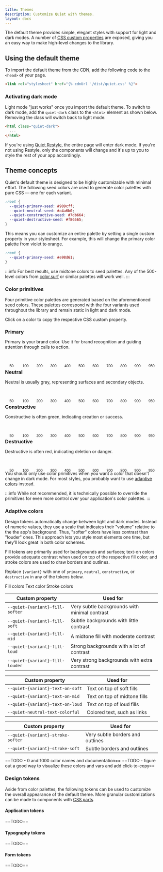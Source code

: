 ```yaml
---
title: Themes
description: Customize Quiet with themes.
layout: docs
---
```


The default theme provides simple, elegant styles with support for light and dark modes. A number of [CSS custom properties](https://developer.mozilla.org/en-US/docs/Web/CSS/Using_CSS_custom_properties) are exposed, giving you an easy way to make high-level changes to the library.

## Using the default theme

To import the default theme from the CDN, add the following code to the `<head>` of your page.

```html
<link rel="stylesheet" href="{% cdnUrl '/dist/quiet.css' %}">
```

### Activating dark mode

Light mode "just works" once you import the default theme. To switch to dark mode, add the `quiet-dark` class to the `<html>` element as shown below. Removing the class will switch back to light mode.

```html
<html class="quiet-dark">
  ...
</html>
```

If you're using [Quiet Restyle](/docs/restyle), the entire page will enter dark mode. If you're not using Restyle, only the components will change and it's up to you to style the rest of your app accordingly.

## Theme concepts

Quiet's default theme is designed to be highly customizable with minimal effort. The following seed colors are used to generate color palettes with pure CSS — one for each variant.


```css
:root {
  --quiet-primary-seed: #989cff;
  --quiet-neutral-seed: #a4a6b0;
  --quiet-constructive-seed: #7db664;
  --quiet-destructive-seed: #f86565;
}
```

This means you can customize an entire palette by setting a single custom property in your stylesheet. For example, this will change the primary color palette from violet to orange.

```css
:root {
  --quiet-primary-seed: #e98d61;
}
```

:::info
For best results, use midtone colors to seed palettes. Any of the 500-level colors from [color.surf](https://color.surf) or similar palettes will work well.
:::

### Color primitives

Four primitive color palettes are generated based on the aforementioned seed colors. These palettes correspond with the four variants used throughout the library and remain static in light and dark mode.

Click on a color to copy the respective CSS custom property.

<div class="color-palettes">
  <h4>Primary</h4>
  <p class="description">Primary is your brand color. Use it for brand recognition and guiding attention through calls to action.</p>
  <div class="swatches swatches-11">
    <quiet-copy data="--quiet-primary-50">
      <button aria-label="Primary 50" style="background-color: var(--quiet-primary-50);"><span class="value">50</span></button>
    </quiet-copy>
    <quiet-copy data="--quiet-primary-100">
      <button aria-label="Primary 100" style="background-color: var(--quiet-primary-100);"><span class="value">100</span></button>
    </quiet-copy>
    <quiet-copy data="--quiet-primary-200">
      <button aria-label="Primary 200" style="background-color: var(--quiet-primary-200);"><span class="value">200</span></button>
    </quiet-copy>
    <quiet-copy data="--quiet-primary-300">
      <button aria-label="Primary 300" style="background-color: var(--quiet-primary-300);"><span class="value">300</span></button>
    </quiet-copy>
    <quiet-copy data="--quiet-primary-400">
      <button aria-label="Primary 400" style="background-color: var(--quiet-primary-400);"><span class="value">400</span></button>
    </quiet-copy>
    <quiet-copy data="--quiet-primary-500">
      <button aria-label="Primary 500" style="background-color: var(--quiet-primary-500);"><span class="value">500</span></button>
    </quiet-copy>
    <quiet-copy data="--quiet-primary-600">
      <button aria-label="Primary 600" style="background-color: var(--quiet-primary-600);"><span class="value">600</span></button>
    </quiet-copy>
    <quiet-copy data="--quiet-primary-700">
      <button aria-label="Primary 700" style="background-color: var(--quiet-primary-700);"><span class="value">700</span></button>
    </quiet-copy>
    <quiet-copy data="--quiet-primary-800">
      <button aria-label="Primary 800" style="background-color: var(--quiet-primary-800);"><span class="value">800</span></button>
    </quiet-copy>
    <quiet-copy data="--quiet-primary-900">
      <button aria-label="Primary 900" style="background-color: var(--quiet-primary-900);"><span class="value">900</span></button>
    </quiet-copy>
    <quiet-copy data="--quiet-primary-950">
      <button aria-label="Primary 950" style="background-color: var(--quiet-primary-950);"><span class="value">950</span></button>
    </quiet-copy>
  </div>

  <h4>Neutral</h4>
  <p class="description">Neutral is usually gray, representing surfaces and secondary objects.</p>
  <div class="swatches swatches-11">
    <quiet-copy data="--quiet-neutral-50">
      <button aria-label="Neutral 50" style="background-color: var(--quiet-neutral-50);"><span class="value">50</span></button>
    </quiet-copy>
    <quiet-copy data="--quiet-neutral-100">
      <button aria-label="Neutral 100" style="background-color: var(--quiet-neutral-100);"><span class="value">100</span></button>
    </quiet-copy>
    <quiet-copy data="--quiet-neutral-200">
      <button aria-label="Neutral 200" style="background-color: var(--quiet-neutral-200);"><span class="value">200</span></button>
    </quiet-copy>
    <quiet-copy data="--quiet-neutral-300">
      <button aria-label="Neutral 300" style="background-color: var(--quiet-neutral-300);"><span class="value">300</span></button>
    </quiet-copy>
    <quiet-copy data="--quiet-neutral-400">
      <button aria-label="Neutral 400" style="background-color: var(--quiet-neutral-400);"><span class="value">400</span></button>
    </quiet-copy>
    <quiet-copy data="--quiet-neutral-500">
      <button aria-label="Neutral 500" style="background-color: var(--quiet-neutral-500);"><span class="value">500</span></button>
    </quiet-copy>
    <quiet-copy data="--quiet-neutral-600">
      <button aria-label="Neutral 600" style="background-color: var(--quiet-neutral-600);"><span class="value">600</span></button>
    </quiet-copy>
    <quiet-copy data="--quiet-neutral-700">
      <button aria-label="Neutral 700" style="background-color: var(--quiet-neutral-700);"><span class="value">700</span></button>
    </quiet-copy>
    <quiet-copy data="--quiet-neutral-800">
      <button aria-label="Neutral 800" style="background-color: var(--quiet-neutral-800);"><span class="value">800</span></button>
    </quiet-copy>
    <quiet-copy data="--quiet-neutral-900">
      <button aria-label="Neutral 900" style="background-color: var(--quiet-neutral-900);"><span class="value">900</span></button>
    </quiet-copy>
    <quiet-copy data="--quiet-neutral-950">
      <button aria-label="Neutral 950" style="background-color: var(--quiet-neutral-950);"><span class="value">950</span></button>
    </quiet-copy>
  </div>

  <h4>Constructive</h4>
  <p class="description">Constructive is often green, indicating creation or success.</p>
  <div class="swatches swatches-11">
    <quiet-copy data="--quiet-constructive-50">
      <button aria-label="Constructive 50" style="background-color: var(--quiet-constructive-50);"><span class="value">50</span></button>
    </quiet-copy>
    <quiet-copy data="--quiet-constructive-100">
      <button aria-label="Constructive 100" style="background-color: var(--quiet-constructive-100);"><span class="value">100</span></button>
    </quiet-copy>
    <quiet-copy data="--quiet-constructive-200">
      <button aria-label="Constructive 200" style="background-color: var(--quiet-constructive-200);"><span class="value">200</span></button>
    </quiet-copy>
    <quiet-copy data="--quiet-constructive-300">
      <button aria-label="Constructive 300" style="background-color: var(--quiet-constructive-300);"><span class="value">300</span></button>
    </quiet-copy>
    <quiet-copy data="--quiet-constructive-400">
      <button aria-label="Constructive 400" style="background-color: var(--quiet-constructive-400);"><span class="value">400</span></button>
    </quiet-copy>
    <quiet-copy data="--quiet-constructive-500">
      <button aria-label="Constructive 500" style="background-color: var(--quiet-constructive-500);"><span class="value">500</span></button>
    </quiet-copy>
    <quiet-copy data="--quiet-constructive-600">
      <button aria-label="Constructive 600" style="background-color: var(--quiet-constructive-600);"><span class="value">600</span></button>
    </quiet-copy>
    <quiet-copy data="--quiet-constructive-700">
      <button aria-label="Constructive 700" style="background-color: var(--quiet-constructive-700);"><span class="value">700</span></button>
    </quiet-copy>
    <quiet-copy data="--quiet-constructive-800">
      <button aria-label="Constructive 800" style="background-color: var(--quiet-constructive-800);"><span class="value">800</span></button>
    </quiet-copy>
    <quiet-copy data="--quiet-constructive-900">
      <button aria-label="Constructive 900" style="background-color: var(--quiet-constructive-900);"><span class="value">900</span></button>
    </quiet-copy>
    <quiet-copy data="--quiet-constructive-950">
      <button aria-label="Constructive 950" style="background-color: var(--quiet-constructive-950);"><span class="value">950</span></button>
    </quiet-copy>
  </div>

  <h4>Destructive</h4>
  <p class="description">Destructive is often red, indicating deletion or danger.</p>
  <div class="swatches swatches-11">
    <quiet-copy data="--quiet-destructive-50">
      <button aria-label="Destructive 50" style="background-color: var(--quiet-destructive-50);"><span class="value">50</span></button>
    </quiet-copy>
    <quiet-copy data="--quiet-destructive-100">
      <button aria-label="Destructive 100" style="background-color: var(--quiet-destructive-100);"><span class="value">100</span></button>
    </quiet-copy>
    <quiet-copy data="--quiet-destructive-200">
      <button aria-label="Destructive 200" style="background-color: var(--quiet-destructive-200);"><span class="value">200</span></button>
    </quiet-copy>
    <quiet-copy data="--quiet-destructive-300">
      <button aria-label="Destructive 300" style="background-color: var(--quiet-destructive-300);"><span class="value">300</span></button>
    </quiet-copy>
    <quiet-copy data="--quiet-destructive-400">
      <button aria-label="Destructive 400" style="background-color: var(--quiet-destructive-400);"><span class="value">400</span></button>
    </quiet-copy>
    <quiet-copy data="--quiet-destructive-500">
      <button aria-label="Destructive 500" style="background-color: var(--quiet-destructive-500);"><span class="value">500</span></button>
    </quiet-copy>
    <quiet-copy data="--quiet-destructive-600">
      <button aria-label="Destructive 600" style="background-color: var(--quiet-destructive-600);"><span class="value">600</span></button>
    </quiet-copy>
    <quiet-copy data="--quiet-destructive-700">
      <button aria-label="Destructive 700" style="background-color: var(--quiet-destructive-700);"><span class="value">700</span></button>
    </quiet-copy>
    <quiet-copy data="--quiet-destructive-800">
      <button aria-label="Destructive 800" style="background-color: var(--quiet-destructive-800);"><span class="value">800</span></button>
    </quiet-copy>
    <quiet-copy data="--quiet-destructive-900">
      <button aria-label="Destructive 900" style="background-color: var(--quiet-destructive-900);"><span class="value">900</span></button>
    </quiet-copy>
    <quiet-copy data="--quiet-destructive-950">
      <button aria-label="Destructive 950" style="background-color: var(--quiet-destructive-950);"><span class="value">950</span></button>
    </quiet-copy>
  </div>      
</div>

You should only use color primitives when you want a color that doesn't change in dark mode. For most styles, you probably want to use [adaptive colors](#adaptive-colors) instead.

:::info
While not recommended, it is technically possible to override the primitives for even more control over your application's color palettes.
:::

### Adaptive colors

Design tokens automatically change between light and dark modes. Instead of numeric values, they use a scale that indicates their "volume" relative to the the app's background. Thus, "softer" colors have less contrast than "louder" ones. This approach lets you style most elements one time, but they'll look great in both color schemes.

Fill tokens are primarily used for backgrounds and surfaces; text-on colors provide adequate contrast when used on top of the respective fill color; and stroke colors are used to draw borders and outlines.

Replace `{variant}` with one of `primary`, `neutral`, `constructive`, or `destructive` in any of the tokens below.

<quiet-tab-list label="Color tokens">
<quiet-tab slot="tab" panel="fill">Fill colors</quiet-tab>
<quiet-tab slot="tab" panel="text">Text color</quiet-tab>
<quiet-tab slot="tab" panel="stroke">Stroke colors</quiet-tab>

<quiet-tab-panel name="fill">

| Custom property                 | Used for                                       |
| ------------------------------- | ---------------------------------------------- |
| `--quiet-{variant}-fill-softer` | Very subtle backgrounds with minimal contrast  |
| `--quiet-{variant}-fill-soft`   | Subtle backgrounds with little contrast        |
| `--quiet-{variant}-fill-mid`    | A midtone fill with moderate contrast          |
| `--quiet-{variant}-fill-loud`   | Strong backgrounds with a lot of contrast      |
| `--quiet-{variant}-fill-louder` | Very strong backgrounds with extra contrast    |

</quiet-tab-panel>

<quiet-tab-panel name="text">

| Custom property                  | Used for                       |
| -------------------------------- | ------------------------------ |
| `--quiet-{variant}-text-on-soft` | Text on top of soft fills      |
| `--quiet-{variant}-text-on-mid`  | Text on top of midtone fills   |
| `--quiet-{variant}-text-on-loud` | Text on top of loud fills      |
| `--quiet-neutral-text-colorful`  | Colored text, such as links    |

</quiet-tab-panel>

<quiet-tab-panel name="stroke">

| Custom property                   | Used for                              |
| --------------------------------- | ------------------------------------- |
| `--quiet-{variant}-stroke-softer` | Very subtle borders and outlines      |
| `--quiet-{variant}-stroke-soft`   | Subtle borders and outlines           |

</quiet-tab-panel>
</quiet-tab-list>

==TODO - 0 and 1000 color names and documentation==
==TODO - figure out a good way to visualize these colors and vars and add click-to-copy==

### Design tokens

Aside from color palettes, the following tokens can be used to customize the overall appearance of the default theme. More granular customizations can be made to components with [CSS parts](/docs/using-web-components/#css-parts).

#### Application tokens

==TODO==

#### Typography tokens

==TODO==

#### Form tokens

==TODO==

<style>

  .color-palettes {
    h4 {
      font-size: 1rem;
      margin-block-end: 0;
    }
    
    .description {
      font-size: .875rem;
      color: var(--quiet-text-muted);
      margin-block-end: .25rem;
    }
  }

  .swatches {
    display: grid;
    justify-content: center;
    gap: 1.5rem .25rem;
    margin-block-end: calc(var(--quiet-content-spacing) + 1.25rem);

    &.swatches-11 {
      grid-template-columns: repeat(11, 1fr);

      @media screen and (max-width: 700px) {
        grid-template-columns: repeat(6, 1fr);
      }
    }

    & > quiet-copy {
      display: flex;
      position: relative;
    }

    & > quiet-copy > button {
      position: relative;
      top: 0;
      right: 0;
      bottom: 0;
      left: 0;
      width: 100%;
      height: 100%;
      align-items: end;
      justify-content: center;
      aspect-ratio: 2 / 1.75;
      font-size: .75rem;
      font-weight: var(--quiet-font-weight-semibold);
      color: var(--quiet-text-muted);
      background: none;
      border: none;
      border-radius: calc(var(--quiet-border-radius) / 2);
      padding-inline: .25rem;
      cursor: pointer;
      transition: 100ms translate ease;

      &:active {
        translate: 0 1px;

        .value {
          translate: 0 calc(1.25rem - 1px);
        }
      }
    }

    .value {
      display: flex;
      position: absolute;
      align-items: end;
      justify-content: center;
      top: 0;
      left: 0;
      width: 100%;
      height: 100%;
      text-align: center;
      transition: 100ms translate ease;
      translate: 0 1.25rem;
      pointer-events: none;
    }
  }

  /* Old styles below */

  .colors {
    display: grid;
    grid-template-columns: repeat(11, 1fr);
    justify-content: center;
    gap: .25rem;
    margin-block-end: var(--quiet-content-spacing);

    .color {
      aspect-ratio: 2 / 1.25;
      border-radius: 2px;
    }
  }

  .colors:has(+ .colors) {
    margin-block-end: .25rem;
  }
</style>

<script>
  document.addEventListener('click', event => {
    const button = event.target.closest('button.color');

    if (button) {
      navigator.clipboard.writeText(button.dataset.copy);
    }
  });
</script>